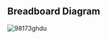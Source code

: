 ## Breadboard Diagram
![98173ghdu](https://github.com/user-attachments/assets/c7b9ef93-c15f-410e-b077-3d9df48f7108)

